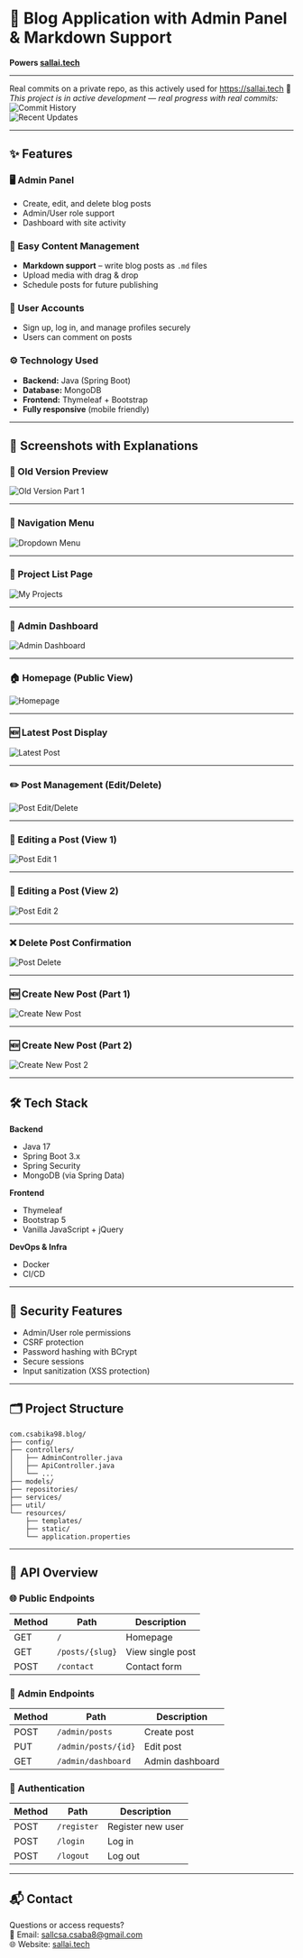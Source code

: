 # 📝 Blog Application with Admin Panel & Markdown Support  
**Powers [sallai.tech](https://sallai.tech)**  

---
Real commits on a private repo, as this actively used for https://sallai.tech
🚧 _This project is in active development — real progress with real commits:_  
![Commit History](https://github.com/user-attachments/assets/e0d8a643-e677-41e9-aecf-385d3606bb00)  
![Recent Updates](https://github.com/user-attachments/assets/a50c62f3-8ec4-4cce-bfb4-abda525cdaed)

---

## ✨ Features  

### 🖥️ Admin Panel  
- Create, edit, and delete blog posts  
- Admin/User role support  
- Dashboard with site activity  

### 📝 Easy Content Management  
- **Markdown support** – write blog posts as `.md` files  
- Upload media with drag & drop  
- Schedule posts for future publishing  

### 👥 User Accounts  
- Sign up, log in, and manage profiles securely  
- Users can comment on posts  

### ⚙️ Technology Used  
- **Backend:** Java (Spring Boot)  
- **Database:** MongoDB  
- **Frontend:** Thymeleaf + Bootstrap  
- **Fully responsive** (mobile friendly)  

---

## 📸 Screenshots with Explanations  

### 🧪 Old Version Preview  
![Old Version Part 1](https://github.com/user-attachments/assets/e60d5c9a-6578-4286-97db-987c4fcdda41)

---

### 📂 Navigation Menu  
![Dropdown Menu](https://github.com/user-attachments/assets/0ad7579e-56be-437b-bafd-c88fe86700ec)

---

### 📑 Project List Page  
![My Projects](https://github.com/user-attachments/assets/49790d72-9201-4a30-8b32-ae2d64cc4f8b)

---

### 🧭 Admin Dashboard  
![Admin Dashboard](https://github.com/user-attachments/assets/7d2fa5b7-54bb-4fb7-b34a-2799611b66bb)

---

### 🏠 Homepage (Public View)  
![Homepage](https://github.com/user-attachments/assets/bedc5ca4-0122-4b10-8d7f-58256cf90e09)

---

### 🆕 Latest Post Display  
![Latest Post](https://github.com/user-attachments/assets/8d000329-4304-423d-bae6-f4cbf561d528)

---

### ✏️ Post Management (Edit/Delete)  
![Post Edit/Delete](https://github.com/user-attachments/assets/b3147073-5dbe-4648-b4ad-8b1d2e2abec2)

---

### 📝 Editing a Post (View 1)  
![Post Edit 1](https://github.com/user-attachments/assets/56d1d070-a489-4698-bf31-4dcfbf71a333)

---

### 📝 Editing a Post (View 2)  
![Post Edit 2](https://github.com/user-attachments/assets/11419596-8d0d-49ef-82e6-c7fc3d1cfd76)

---

### ❌ Delete Post Confirmation  
![Post Delete](https://github.com/user-attachments/assets/c29016f4-5bbd-4de2-8f00-4e8924556b9f)

---

### 🆕 Create New Post (Part 1)  
![Create New Post](screenshots/5.png)

---

### 🆕 Create New Post (Part 2)  
![Create New Post 2](screenshots/6.png)

---

## 🛠️ Tech Stack  

**Backend**  
- Java 17  
- Spring Boot 3.x  
- Spring Security  
- MongoDB (via Spring Data)  

**Frontend**  
- Thymeleaf  
- Bootstrap 5  
- Vanilla JavaScript + jQuery  

**DevOps & Infra**  
- Docker  
- CI/CD  

---

## 🔐 Security Features  

- Admin/User role permissions  
- CSRF protection  
- Password hashing with BCrypt  
- Secure sessions  
- Input sanitization (XSS protection)  

---

## 🗂️ Project Structure  

```
com.csabika98.blog/
├── config/
├── controllers/
│   ├── AdminController.java
│   ├── ApiController.java
│   └── ...
├── models/ 
├── repositories/ 
├── services/
├── util/ 
└── resources/
    ├── templates/ 
    ├── static/
    └── application.properties
```

---

## 📡 API Overview  

### 🌐 Public Endpoints  
| Method | Path            | Description         |
|--------|-----------------|---------------------|
| GET    | `/`             | Homepage            |
| GET    | `/posts/{slug}` | View single post    |
| POST   | `/contact`      | Contact form        |

### 🔐 Admin Endpoints  
| Method | Path                 | Description         |
|--------|----------------------|---------------------|
| POST   | `/admin/posts`       | Create post         |
| PUT    | `/admin/posts/{id}`  | Edit post           |
| GET    | `/admin/dashboard`   | Admin dashboard     |

### 👤 Authentication  
| Method | Path        | Description         |
|--------|-------------|---------------------|
| POST   | `/register` | Register new user   |
| POST   | `/login`    | Log in              |
| POST   | `/logout`   | Log out             |

---

## 📬 Contact  

Questions or access requests?  
📧 Email: [sallcsa.csaba8@gmail.com](mailto:sallcsa.csaba8@gmail.com)  
🌐 Website: [sallai.tech](https://sallai.tech)
